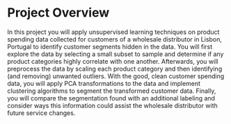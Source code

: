 # Project Overview

In this project you will apply unsupervised learning techniques on product spending data collected for customers of a wholesale distributor
in Lisbon, Portugal to identify customer segments hidden in the data. You will first explore the data by selecting a small subset to sample
and determine if any product categories highly correlate with one another. Afterwards, you will preprocess the data by scaling each product
category and then identifying (and removing) unwanted outliers. With the good, clean customer spending data, you will apply PCA 
transformations to the data and implement clustering algorithms to segment the transformed customer data. Finally, you will compare the 
segmentation found with an additional labeling and consider ways this information could assist the wholesale distributor with future 
service changes.
